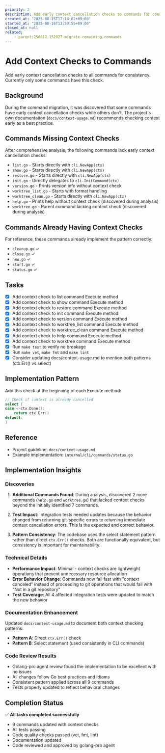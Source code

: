 ```yaml
---
priority: 2
description: Add early context cancellation checks to commands for consistency
created_at: "2025-08-15T17:14:02+09:00"
started_at: "2025-08-16T13:59:55+09:00"
closed_at: null
related:
    - parent:250812-152927-migrate-remaining-commands
---
```


# Add Context Checks to Commands

Add early context cancellation checks to all commands for consistency. Currently only some commands have this check.

## Background

During the command migration, it was discovered that some commands have early context cancellation checks while others don't. The project's own documentation (`docs/context-usage.md`) recommends checking context early as a best practice.

## Commands Missing Context Checks

After comprehensive analysis, the following commands lack early context cancellation checks:

- `list.go` - Starts directly with `cli.NewApp(ctx)`
- `show.go` - Starts directly with `cli.NewApp(ctx)`
- `restore.go` - Starts directly with `cli.NewApp(ctx)`
- `init.go` - Directly delegates to `cli.InitCommand(ctx)`
- `version.go` - Prints version info without context check
- `worktree_list.go` - Starts with format handling
- `worktree_clean.go` - Starts directly with `cli.NewApp(ctx)`
- `help.go` - Prints help without context check (discovered during analysis)
- `worktree.go` - Parent command lacking context check (discovered during analysis)

## Commands Already Having Context Checks

For reference, these commands already implement the pattern correctly:
- `cleanup.go` ✓
- `close.go` ✓
- `new.go` ✓
- `start.go` ✓
- `status.go` ✓

## Tasks

- [x] Add context check to list command Execute method
- [x] Add context check to show command Execute method
- [x] Add context check to restore command Execute method
- [x] Add context check to init command Execute method
- [x] Add context check to version command Execute method
- [x] Add context check to worktree_list command Execute method
- [x] Add context check to worktree_clean command Execute method
- [x] Add context check to help command Execute method
- [x] Add context check to worktree command Execute method
- [x] Run `make test` to verify no breakage
- [x] Run `make vet`, `make fmt` and `make lint`
- [x] Consider updating docs/context-usage.md to mention both patterns (ctx.Err() vs select)

## Implementation Pattern

Add this check at the beginning of each Execute method:

```go
// Check if context is already cancelled
select {
case <-ctx.Done():
    return ctx.Err()
default:
}
```

## Reference

- Project guideline: `docs/context-usage.md`
- Example implementation: `internal/cli/commands/status.go`

## Implementation Insights

### Discoveries
1. **Additional Commands Found**: During analysis, discovered 2 more commands (`help.go` and `worktree.go`) that lacked context checks beyond the initially identified 7 commands.

2. **Test Impact**: Integration tests needed updates because the behavior changed from returning git-specific errors to returning immediate context cancellation errors. This is the expected and correct behavior.

3. **Pattern Consistency**: The codebase uses the select statement pattern rather than direct `ctx.Err()` checks. Both are functionally equivalent, but consistency is important for maintainability.

### Technical Details
- **Performance Impact**: Minimal - context checks are lightweight operations that prevent unnecessary resource allocation
- **Error Behavior Change**: Commands now fail fast with "context canceled" instead of proceeding to git operations that would fail with "Not in a git repository"
- **Test Coverage**: All 4 affected integration tests were updated to match the new behavior

### Documentation Enhancement
Updated `docs/context-usage.md` to document both context checking patterns:
- **Pattern A**: Direct `ctx.Err()` check
- **Pattern B**: Select statement (used consistently in CLI commands)

### Code Review Results
- Golang-pro agent review found the implementation to be excellent with no issues
- All changes follow Go best practices and idioms
- Consistent pattern applied across all 9 commands
- Tests properly updated to reflect behavioral changes

## Completion Status
✅ **All tasks completed successfully**
- 9 commands updated with context checks
- All tests passing
- Code quality checks passed (vet, fmt, lint)
- Documentation updated
- Code reviewed and approved by golang-pro agent